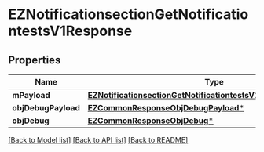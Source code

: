 # EZNotificationsectionGetNotificationtestsV1Response

## Properties
Name | Type | Description | Notes
------------ | ------------- | ------------- | -------------
**mPayload** | [**EZNotificationsectionGetNotificationtestsV1ResponseMPayload***](EZNotificationsectionGetNotificationtestsV1ResponseMPayload.md) |  | 
**objDebugPayload** | [**EZCommonResponseObjDebugPayload***](EZCommonResponseObjDebugPayload.md) |  | [optional] 
**objDebug** | [**EZCommonResponseObjDebug***](EZCommonResponseObjDebug.md) |  | [optional] 

[[Back to Model list]](../README.md#documentation-for-models) [[Back to API list]](../README.md#documentation-for-api-endpoints) [[Back to README]](../README.md)


